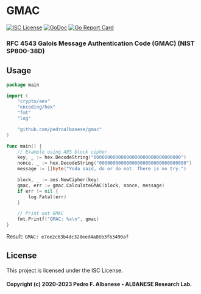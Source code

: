 # GMAC
[![ISC License](http://img.shields.io/badge/license-ISC-blue.svg)](https://github.com/pedroalbanese/gmac/blob/master/LICENSE.md) 
[![GoDoc](https://godoc.org/github.com/pedroalbanese/gmac?status.png)](http://godoc.org/github.com/pedroalbanese/gmac)
[![Go Report Card](https://goreportcard.com/badge/github.com/pedroalbanese/gmac)](https://goreportcard.com/report/github.com/pedroalbanese/gmac)

### RFC 4543 Galois Message Authentication Code (GMAC) (NIST SP800-38D)

## Usage
```go
package main

import (
	"crypto/aes"
	"encoding/hex"
	"fmt"
	"log"

	"github.com/pedroalbanese/gmac"
)

func main() {
	// Example using AES block cipher
	key, _ := hex.DecodeString("00000000000000000000000000000000")
	nonce, _ := hex.DecodeString("00000000000000000000000000000000")
	message := []byte("Yoda said, do or do not. There is no try.")

	block, _ := aes.NewCipher(key)
	gmac, err := gmac.CalculateGMAC(block, nonce, message)
	if err != nil {
		log.Fatal(err)
	}

	// Print out GMAC
	fmt.Printf("GMAC: %x\n", gmac)
}
```

Result: `GMAC: e7ee2c63b4dc328eed4a86b3fb3490af`

## License

This project is licensed under the ISC License.

#### Copyright (c) 2020-2023 Pedro F. Albanese - ALBANESE Research Lab.

